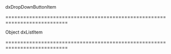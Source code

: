 <!--id-->dxDropDownButtonItem<!--/id-->
===========================================================================
<!--type-->Object<!--/type-->
<!--inherits-->dxListItem<!--/inherits-->
===========================================================================

<!--shortDescription-->

<!--/shortDescription-->

<!--fullDescription-->

<!--/fullDescription-->